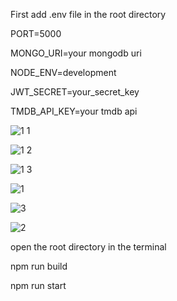 First add .env file in the root directory

PORT=5000 

MONGO_URI=your mongodb uri

NODE_ENV=development

JWT_SECRET=your_secret_key

TMDB_API_KEY=your tmdb api




![1 1](https://github.com/user-attachments/assets/fc773a2b-3886-46db-b4fe-9c05231b88b9)



![1 2](https://github.com/user-attachments/assets/5aff1edb-df93-42d9-8a79-d83dcfc02d21)



![1 3](https://github.com/user-attachments/assets/36a40866-dd2e-47d8-8441-bbe20686e9c3)



![1](https://github.com/user-attachments/assets/89ffe50a-147d-46ee-99dc-7e945e6bcb56)



![3](https://github.com/user-attachments/assets/e81fc65d-1f32-41cd-9e19-2fdb0e13971d)



![2](https://github.com/user-attachments/assets/95798a56-1647-4483-a4fd-2f2d705b2a37)



open the root directory in the terminal

npm run build

npm run start





